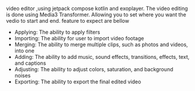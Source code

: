 video editor ,using jetpack compose kotlin and exoplayer. The video editing is done using Media3 Transformer. Allowing you to set where you want the vedio to start and end. 
feature to expect are bellow 
- Applying: The ability to apply filters
- Importing: The ability for user to import video footage
- Merging: The ability to merge multiple clips, such as photos and videos, into one
- Adding: The ability to add music, sound effects, transitions, effects, text, and captions
- Adjusting: The ability to adjust colors, saturation, and background noises
- Exporting: The ability to export the final edited video
